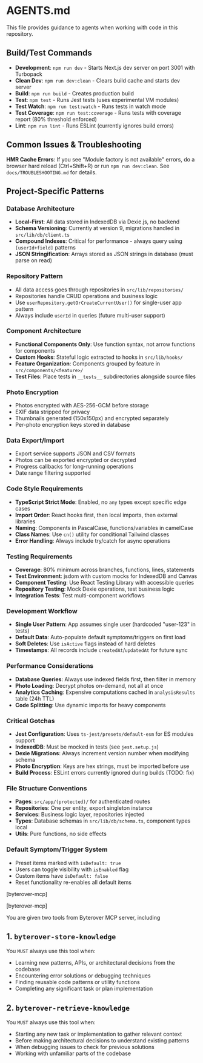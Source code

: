 # AGENTS.md

This file provides guidance to agents when working with code in this repository.

## Build/Test Commands

- **Development**: `npm run dev` - Starts Next.js dev server on port 3001 with Turbopack
- **Clean Dev**: `npm run dev:clean` - Clears build cache and starts dev server
- **Build**: `npm run build` - Creates production build
- **Test**: `npm test` - Runs Jest tests (uses experimental VM modules)
- **Test Watch**: `npm run test:watch` - Runs tests in watch mode
- **Test Coverage**: `npm run test:coverage` - Runs tests with coverage report (80% threshold enforced)
- **Lint**: `npm run lint` - Runs ESLint (currently ignores build errors)

## Common Issues & Troubleshooting

**HMR Cache Errors**: If you see "Module factory is not available" errors, do a browser hard reload (Ctrl+Shift+R) or run `npm run dev:clean`. See `docs/TROUBLESHOOTING.md` for details.

## Project-Specific Patterns

### Database Architecture
- **Local-First**: All data stored in IndexedDB via Dexie.js, no backend
- **Schema Versioning**: Currently at version 9, migrations handled in `src/lib/db/client.ts`
- **Compound Indexes**: Critical for performance - always query using `[userId+field]` patterns
- **JSON Stringification**: Arrays stored as JSON strings in database (must parse on read)

### Repository Pattern
- All data access goes through repositories in `src/lib/repositories/`
- Repositories handle CRUD operations and business logic
- Use `userRepository.getOrCreateCurrentUser()` for single-user app pattern
- Always include `userId` in queries (future multi-user support)

### Component Architecture
- **Functional Components Only**: Use function syntax, not arrow functions for components
- **Custom Hooks**: Stateful logic extracted to hooks in `src/lib/hooks/`
- **Feature Organization**: Components grouped by feature in `src/components/<feature>/`
- **Test Files**: Place tests in `__tests__` subdirectories alongside source files

### Photo Encryption
- Photos encrypted with AES-256-GCM before storage
- EXIF data stripped for privacy
- Thumbnails generated (150x150px) and encrypted separately
- Per-photo encryption keys stored in database

### Data Export/Import
- Export service supports JSON and CSV formats
- Photos can be exported encrypted or decrypted
- Progress callbacks for long-running operations
- Date range filtering supported

### Code Style Requirements
- **TypeScript Strict Mode**: Enabled, no `any` types except specific edge cases
- **Import Order**: React hooks first, then local imports, then external libraries
- **Naming**: Components in PascalCase, functions/variables in camelCase
- **Class Names**: Use `cn()` utility for conditional Tailwind classes
- **Error Handling**: Always include try/catch for async operations

### Testing Requirements
- **Coverage**: 80% minimum across branches, functions, lines, statements
- **Test Environment**: jsdom with custom mocks for IndexedDB and Canvas
- **Component Testing**: Use React Testing Library with accessible queries
- **Repository Testing**: Mock Dexie operations, test business logic
- **Integration Tests**: Test multi-component workflows

### Development Workflow
- **Single User Pattern**: App assumes single user (hardcoded "user-123" in tests)
- **Default Data**: Auto-populate default symptoms/triggers on first load
- **Soft Deletes**: Use `isActive` flags instead of hard deletes
- **Timestamps**: All records include `createdAt`/`updatedAt` for future sync

### Performance Considerations
- **Database Queries**: Always use indexed fields first, then filter in memory
- **Photo Loading**: Decrypt photos on-demand, not all at once
- **Analytics Caching**: Expensive computations cached in `analysisResults` table (24h TTL)
- **Code Splitting**: Use dynamic imports for heavy components

### Critical Gotchas
- **Jest Configuration**: Uses `ts-jest/presets/default-esm` for ES modules support
- **IndexedDB**: Must be mocked in tests (see `jest.setup.js`)
- **Dexie Migrations**: Always increment version number when modifying schema
- **Photo Encryption**: Keys are hex strings, must be imported before use
- **Build Process**: ESLint errors currently ignored during builds (TODO: fix)

### File Structure Conventions
- **Pages**: `src/app/(protected)/` for authenticated routes
- **Repositories**: One per entity, export singleton instance
- **Services**: Business logic layer, repositories injected
- **Types**: Database schemas in `src/lib/db/schema.ts`, component types local
- **Utils**: Pure functions, no side effects

### Default Symptom/Trigger System
- Preset items marked with `isDefault: true`
- Users can toggle visibility with `isEnabled` flag
- Custom items have `isDefault: false`
- Reset functionality re-enables all default items

[byterover-mcp]

[byterover-mcp]

You are given two tools from Byterover MCP server, including
## 1. `byterover-store-knowledge`
You `MUST` always use this tool when:

+ Learning new patterns, APIs, or architectural decisions from the codebase
+ Encountering error solutions or debugging techniques
+ Finding reusable code patterns or utility functions
+ Completing any significant task or plan implementation

## 2. `byterover-retrieve-knowledge`
You `MUST` always use this tool when:

+ Starting any new task or implementation to gather relevant context
+ Before making architectural decisions to understand existing patterns
+ When debugging issues to check for previous solutions
+ Working with unfamiliar parts of the codebase
